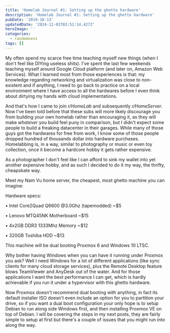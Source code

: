 ```yaml
---
title: 'Homelab Journal #1: Setting up the ghetto hardware'
description: 'Homelab Journal #1: Setting up the ghetto hardware'
pubDate: '2019-10-13'
updatedDate: '2024-12-01T03:51:14.427Z'
heroImage: ''
categories:
  - randomness
tags: []
---
```


My often spend my scarce free time teaching myself new things (when I don't feel like DIYing useless shits). I've spent the last few weekends teaching myself around Google Cloud platform (and later on, Amazon Web Services). What I learned most from those experiences is that: my knowledge regarding networking and virtualization was close to non-existent and if anything, I need to go back to practice on a local environment where I have access to all the hardwares before I even think about dirtying my hands with cloud implementations.

And that's how I came to join _r/HomeLab_ and subsequently _r/HomeServer_. Now I've been told before that these subs will more likely discourage you from building your own homelab rather than encouraging it, as they will make _whatever_ you build feel puny in comparison, but I didn't expect some people to build a freaking datacenter in their garages. While many of those guys got the hardwares for free from work, I know some of those people dropped hundred of thousands dollar into hardware purchases. Homelabbing is, in a way, similar to photography or music or even toy collection, once it become a hardcore hobby it gets rather expensive.

As a photographer I don't feel like I can afford to sink my wallet into yet another expensive hobby, and as such I decided to do it my way, the thrifty, cheapskate way.

Meet my Nam Vu home server, the cheapest, most ghetto machine you can imagine:

Hardware specs:

• Intel Core2Quad Q6600 @3.0Ghz (tapemodded) ~$5

• Lenovo MTQ45NK Motherboard ~$15

• 4x2GB DDR3 1333Mhz Memory ~$12

• 320GB Toshiba HDD ~$13

This machine will be dual booting Proxmox 6 and Windows 10 LTSC.

Why bother having Windows when you can have it running under Proxmox you ask? Well I need Windows for a lot of different applications (like sync clients for many cloud storage services), plus the Remote Desktop feature blows TeamViewer and AnyDesk out of the water. And for those applications I want the best performance I can get, which is hardly achievable if you run it under a hypervisor with this ghetto hardware.

Now Proxmox doesn't recommend dual booting with anything, in fact its default installer ISO doesn't even include an option for you to partition your drive, so if you want a dual boot configuration your only hope is to setup Debian to run along side Windows first, and then installing Proxmox VE on top of Debian. I will be covering the steps in my next posts, they are fairly simple to setup at first but there's a couple of issues that you might run into along the way.
